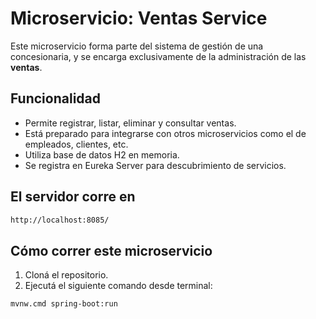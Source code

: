 # Microservicio: Ventas Service

Este microservicio forma parte del sistema de gestión de una concesionaria, y se encarga exclusivamente de la administración de las **ventas**.

## Funcionalidad

- Permite registrar, listar, eliminar y consultar ventas.
- Está preparado para integrarse con otros microservicios como el de empleados, clientes, etc.
- Utiliza base de datos H2 en memoria.
- Se registra en Eureka Server para descubrimiento de servicios.

## El servidor corre en

```bash
http://localhost:8085/
```

## Cómo correr este microservicio

1. Cloná el repositorio.
2. Ejecutá el siguiente comando desde terminal:

```bash
mvnw.cmd spring-boot:run
```

